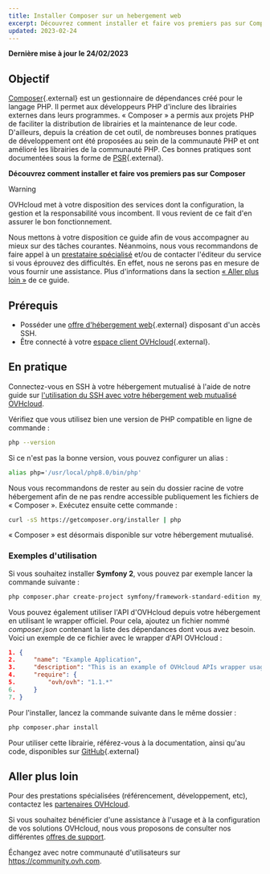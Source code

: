 ```yaml
---
title: Installer Composer sur un hebergement web
excerpt: Découvrez comment installer et faire vos premiers pas sur Composer.
updated: 2023-02-24
---
```


**Dernière mise à jour le 24/02/2023**

## Objectif

[Composer](https://getcomposer.org/){.external} est un gestionnaire de dépendances créé pour le langage PHP. Il permet aux développeurs PHP d'inclure des librairies externes dans leurs programmes. « Composer » a permis aux projets PHP de faciliter la distribution de librairies et la maintenance de leur code. D'ailleurs, depuis la création de cet outil, de nombreuses bonnes pratiques de développement ont été proposées au sein de la communauté PHP et ont amélioré les librairies de la communauté PHP. Ces bonnes pratiques sont documentées sous la forme de [PSR](http://www.php-fig.org/){.external}.

**Découvrez comment installer et faire vos premiers pas sur Composer**

> [!warning]
>
> OVHcloud met à votre disposition des services dont la configuration, la gestion et la responsabilité vous incombent. Il vous revient de ce fait d'en assurer le bon fonctionnement.
> 
> Nous mettons à votre disposition ce guide afin de vous accompagner au mieux sur des tâches courantes. Néanmoins, nous vous recommandons de faire appel à un [prestataire spécialisé](https://partner.ovhcloud.com/fr/) et/ou de contacter l'éditeur du service si vous éprouvez des difficultés. En effet, nous ne serons pas en mesure de vous fournir une assistance. Plus d'informations dans la section [« Aller plus loin »](#go-further) de ce guide.
> 

## Prérequis

- Posséder une [offre d'hébergement web](https://www.ovhcloud.com/fr/web-hosting/){.external} disposant d'un accès SSH.
- Être connecté à votre [espace client OVHcloud](https://www.ovh.com/auth/?action=gotomanager&from=https://www.ovh.com/fr/&ovhSubsidiary=fr){.external}.

## En pratique

Connectez-vous en SSH à votre hébergement mutualisé à l'aide de notre guide sur [l'utilisation du SSH avec votre hébergement web mutualisé OVHcloud](/pages/web/hosting/ssh_on_webhosting).

Vérifiez que vous utilisez bien une version de PHP compatible en ligne de commande :

```bash
php --version
```

Si ce n'est pas la bonne version, vous pouvez configurer un alias :

```bash
alias php='/usr/local/php8.0/bin/php'
```

Nous vous recommandons de rester au sein du dossier racine de votre hébergement afin de ne pas rendre accessible publiquement les fichiers de « Composer ». Exécutez ensuite cette commande :

```bash
curl -sS https://getcomposer.org/installer | php
```

« Composer » est désormais disponible sur votre hébergement mutualisé.

### Exemples d'utilisation

Si vous souhaitez installer **Symfony 2**, vous pouvez par exemple lancer la commande suivante :

```bash
php composer.phar create-project symfony/framework-standard-edition my_project_name "2.7.*"
```

Vous pouvez également utiliser l'API d'OVHcloud depuis votre hébergement en utilisant le wrapper officiel. Pour cela, ajoutez un fichier nommé *composer.json* contenant la liste des dépendances dont vous avez besoin. Voici un exemple de ce fichier avec le wrapper d'API OVHcloud :

```json
1. {
2.     "name": "Example Application",
3.     "description": "This is an example of OVHcloud APIs wrapper usage",
4.     "require": {
5.         "ovh/ovh": "1.1.*"
6.     }
7. }
```

Pour l'installer, lancez la commande suivante dans le même dossier :

```bash
php composer.phar install
```

Pour utiliser cette librairie, référez-vous à la documentation, ainsi qu'au code, disponibles sur [GitHub](https://github.com/ovh/php-ovh){.external}

## Aller plus loin <a name="go-further"></a>

Pour des prestations spécialisées (référencement, développement, etc), contactez les [partenaires OVHcloud](https://partner.ovhcloud.com/fr/).

Si vous souhaitez bénéficier d'une assistance à l'usage et à la configuration de vos solutions OVHcloud, nous vous proposons de consulter nos différentes [offres de support](https://www.ovhcloud.com/fr/support-levels/).

Échangez avec notre communauté d'utilisateurs sur <https://community.ovh.com>.